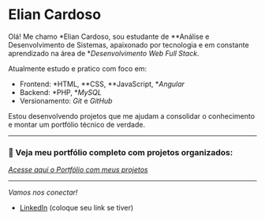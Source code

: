 # Elian Cardoso

Olá! Me chamo *Elian Cardoso, sou estudante de **Análise e Desenvolvimento de Sistemas, apaixonado por tecnologia e em constante aprendizado na área de **Desenvolvimento Web Full Stack*.

Atualmente estudo e pratico com foco em:
- Frontend: *HTML, **CSS, **JavaScript, **Angular*
- Backend: *PHP, **MySQL*
- Versionamento: *Git* e *GitHub*

Estou desenvolvendo projetos que me ajudam a consolidar o conhecimento e montar um portfólio técnico de verdade.

---

### 📁 Veja meu portfólio completo com projetos organizados:
[*Acesse aqui o Portfólio com meus projetos*]()

---

*Vamos nos conectar!*
- [LinkedIn](https://www.linkedin.com/in/seu-link-aqui) (coloque seu link se tiver)
